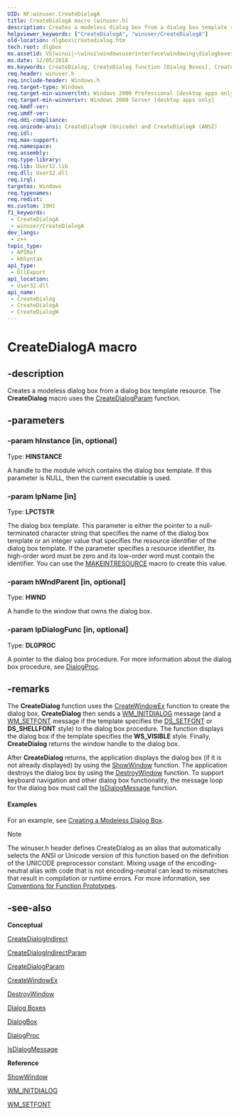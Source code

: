 ```yaml
---
UID: NF:winuser.CreateDialogA
title: CreateDialogA macro (winuser.h)
description: Creates a modeless dialog box from a dialog box template resource. The CreateDialog macro uses the CreateDialogParam function. (ANSI)
helpviewer_keywords: ["CreateDialogA", "winuser/CreateDialogA"]
old-location: dlgbox\createdialog.htm
tech.root: dlgbox
ms.assetid: VS|winui|~\winui\windowsuserinterface\windowing\dialogboxes\dialogboxreference\dialogboxfunctions\createdialog.htm
ms.date: 12/05/2018
ms.keywords: CreateDialog, CreateDialog function [Dialog Boxes], CreateDialogA, CreateDialogW, _win32_CreateDialog, _win32_createdialog_cpp, dlgbox.createdialog, winui._win32_createdialog, winuser/CreateDialog, winuser/CreateDialogA, winuser/CreateDialogW
req.header: winuser.h
req.include-header: Windows.h
req.target-type: Windows
req.target-min-winverclnt: Windows 2000 Professional [desktop apps only]
req.target-min-winversvr: Windows 2000 Server [desktop apps only]
req.kmdf-ver: 
req.umdf-ver: 
req.ddi-compliance: 
req.unicode-ansi: CreateDialogW (Unicode) and CreateDialogA (ANSI)
req.idl: 
req.max-support: 
req.namespace: 
req.assembly: 
req.type-library: 
req.lib: User32.lib
req.dll: User32.dll
req.irql: 
targetos: Windows
req.typenames: 
req.redist: 
ms.custom: 19H1
f1_keywords:
 - CreateDialogA
 - winuser/CreateDialogA
dev_langs:
 - c++
topic_type:
 - APIRef
 - kbSyntax
api_type:
 - DllExport
api_location:
 - User32.dll
api_name:
 - CreateDialog
 - CreateDialogA
 - CreateDialogW
---
```


# CreateDialogA macro


## -description

Creates a modeless dialog box from a dialog box template resource. The <b>CreateDialog</b> macro uses the <a href="/windows/desktop/api/winuser/nf-winuser-createdialogparama">CreateDialogParam</a> function.

## -parameters

### -param hInstance [in, optional]

Type: <b>HINSTANCE</b>

A handle to the module which contains the dialog box template. If this parameter is NULL, then the current executable is used.

### -param lpName [in]

Type: <b>LPCTSTR</b>

The dialog box template. This parameter is either the pointer to a null-terminated character string that specifies the name of the dialog box template or an integer value that specifies the resource identifier of the dialog box template. If the parameter specifies a resource identifier, its high-order word must be zero and its low-order word must contain the identifier. You can use the <a href="/windows/desktop/api/winuser/nf-winuser-makeintresourcea">MAKEINTRESOURCE</a> macro to create this value.

### -param hWndParent [in, optional]

Type: <b>HWND</b>

A handle to the window that owns the dialog box.

### -param lpDialogFunc [in, optional]

Type: <b>DLGPROC</b>

A pointer to the dialog box procedure. For more information about the dialog box procedure, see <a href="/windows/desktop/api/winuser/nc-winuser-dlgproc">DialogProc</a>.

## -remarks

The <b>CreateDialog</b> function uses the <a href="/windows/desktop/api/winuser/nf-winuser-createwindowexa">CreateWindowEx</a> function to create the dialog box. <b>CreateDialog</b> then sends a <a href="/windows/desktop/dlgbox/wm-initdialog">WM_INITDIALOG</a> message (and a <a href="/windows/desktop/winmsg/wm-setfont">WM_SETFONT</a> message if the template specifies the <a href="/windows/desktop/dlgbox/about-dialog-boxes">DS_SETFONT</a> or <b>DS_SHELLFONT</b> style) to the dialog box procedure. The function displays the dialog box if the template specifies the <b>WS_VISIBLE</b> style. Finally, <b>CreateDialog</b> returns the window handle to the dialog box. 

After <b>CreateDialog</b> returns, the application displays the dialog box (if it is not already displayed) by using the <a href="/windows/desktop/api/winuser/nf-winuser-showwindow">ShowWindow</a> function. The application destroys the dialog box by using the <a href="/windows/desktop/api/winuser/nf-winuser-destroywindow">DestroyWindow</a> function. To support keyboard navigation and other dialog box functionality, the message loop for the dialog box must call the <a href="/windows/desktop/api/winuser/nf-winuser-isdialogmessagea">IsDialogMessage</a> function.


#### Examples

For an example, see <a href="/windows/desktop/dlgbox/using-dialog-boxes">Creating a Modeless Dialog Box</a>.

<div class="code"></div>




> [!NOTE]
> The winuser.h header defines CreateDialog as an alias that automatically selects the ANSI or Unicode version of this function based on the definition of the UNICODE preprocessor constant. Mixing usage of the encoding-neutral alias with code that is not encoding-neutral can lead to mismatches that result in compilation or runtime errors. For more information, see [Conventions for Function Prototypes](/windows/win32/intl/conventions-for-function-prototypes).

## -see-also

<b>Conceptual</b>



<a href="/windows/desktop/api/winuser/nf-winuser-createdialogindirecta">CreateDialogIndirect</a>



<a href="/windows/desktop/api/winuser/nf-winuser-createdialogindirectparama">CreateDialogIndirectParam</a>



<a href="/windows/desktop/api/winuser/nf-winuser-createdialogparama">CreateDialogParam</a>



<a href="/windows/desktop/api/winuser/nf-winuser-createwindowexa">CreateWindowEx</a>



<a href="/windows/desktop/api/winuser/nf-winuser-destroywindow">DestroyWindow</a>



<a href="/windows/desktop/dlgbox/dialog-boxes">Dialog Boxes</a>



<a href="/windows/desktop/api/winuser/nf-winuser-dialogboxa">DialogBox</a>



<a href="/windows/desktop/api/winuser/nc-winuser-dlgproc">DialogProc</a>



<a href="/windows/desktop/api/winuser/nf-winuser-isdialogmessagea">IsDialogMessage</a>



<b>Reference</b>



<a href="/windows/desktop/api/winuser/nf-winuser-showwindow">ShowWindow</a>



<a href="/windows/desktop/dlgbox/wm-initdialog">WM_INITDIALOG</a>



<a href="/windows/desktop/winmsg/wm-setfont">WM_SETFONT</a>
